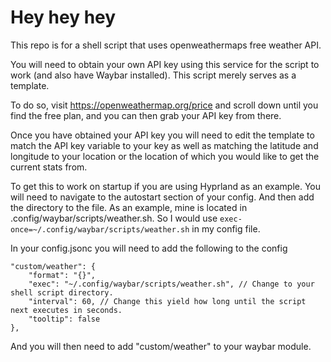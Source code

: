 # Hey hey hey

This repo is for a shell script that uses openweathermaps free weather API.

You will need to obtain your own API key using this service for the script to work (and also have Waybar installed). This script merely serves as a template. 

To do so, visit https://openweathermap.org/price and scroll down until you find the free plan, and you can then grab your API key from there.

Once you have obtained your API key you will need to edit the template to match the API key variable to your key as well as matching the latitude and longitude to your location or the location of which you would like to get the current stats from.

To get this to work on startup if you are using Hyprland as an example. You will need to navigate to the autostart section of your config. And then add the directory to the file.
As an example, mine is located in .config/waybar/scripts/weather.sh. So I would use ```exec-once=~/.config/waybar/scripts/weather.sh``` in my config file.

In your config.jsonc you will need to add the following to the config

```jsonc
"custom/weather": {
	"format": "{}",
	"exec": "~/.config/waybar/scripts/weather.sh", // Change to your shell script directory.
	"interval": 60, // Change this yield how long until the script next executes in seconds.
	"tooltip": false
},
```

And you will then need to add "custom/weather" to your waybar module.